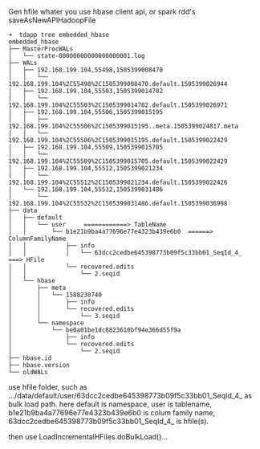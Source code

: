 

Gen hfile whater you use hbase client api, or spark rdd's saveAsNewAPIHadoopFile

```
➜  tdapp tree embedded_hbase
embedded_hbase
├── MasterProcWALs
│   └── state-00000000000000000001.log
├── WALs
│   ├── 192.168.199.104,55498,1505399008470
│   │   └── 192.168.199.104%2C55498%2C1505399008470.default.1505399026944
│   ├── 192.168.199.104,55503,1505399014702
│   │   └── 192.168.199.104%2C55503%2C1505399014702.default.1505399026971
│   ├── 192.168.199.104,55506,1505399015195
│   │   ├── 192.168.199.104%2C55506%2C1505399015195..meta.1505399024817.meta
│   │   └── 192.168.199.104%2C55506%2C1505399015195.default.1505399022429
│   ├── 192.168.199.104,55509,1505399015705
│   │   └── 192.168.199.104%2C55509%2C1505399015705.default.1505399022429
│   ├── 192.168.199.104,55512,1505399021234
│   │   └── 192.168.199.104%2C55512%2C1505399021234.default.1505399022426
│   └── 192.168.199.104,55532,1505399031486
│       └── 192.168.199.104%2C55532%2C1505399031486.default.1505399036998
├── data
│   ├── default
│   │   └── user     ============> TableName
│   │       └── b1e21b9ba4a77696e77e4323b439e6b0  ======> ColumnFamilyName
│   │           ├── info
│   │           │   └── 63dcc2cedbe645398773b09f5c33bb01_SeqId_4_  ===> HFile
│   │           └── recovered.edits
│   │               └── 2.seqid
│   └── hbase
│       ├── meta
│       │   └── 1588230740
│       │       ├── info
│       │       └── recovered.edits
│       │           └── 3.seqid
│       └── namespace
│           └── be0a01be1dc8823610bf94e366d55f9a
│               ├── info
│               └── recovered.edits
│                   └── 2.seqid
├── hbase.id
├── hbase.version
└── oldWALs
```

use hfile folder, such as .../data/default/user/63dcc2cedbe645398773b09f5c33bb01_SeqId_4_ as bulk load path.
here default is namespace, user is tablename,
b1e21b9ba4a77696e77e4323b439e6b0 is colum family name,
63dcc2cedbe645398773b09f5c33bb01_SeqId_4_ is hfile(s).

then use LoadIncrementalHFiles.doBulkLoad()...